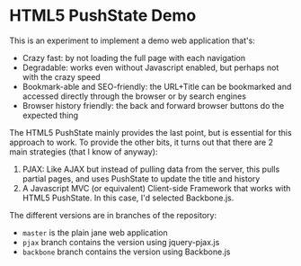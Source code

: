 # HTML5 PushState Demo

This is an experiment to implement a demo web application that's:

* Crazy fast: by not loading the full page with each navigation
* Degradable: works even without Javascript enabled, but perhaps not
  with the crazy speed
* Bookmark-able and SEO-friendly: the URL+Title can be bookmarked and
  accessed directly through the browser or by search engines
* Browser history friendly: the back and forward browser buttons do
  the expected thing

The HTML5 PushState mainly provides the last point, but is essential
for this approach to work. To provide the other bits, it turns out
that there are 2 main strategies (that I know of anyway):

1. PJAX: Like AJAX but instead of pulling data from the server, this
   pulls partial pages, and uses PushState to update the title and
   history
2. A Javascript MVC (or equivalent) Client-side Framework that works
   with HTML5 PushState. In this case, I'd selected Backbone.js.

The different versions are in branches of the repository:

* `master` is the plain jane web application
* `pjax` branch contains the version using jquery-pjax.js
* `backbone` branch contains the version using Backbone.js

